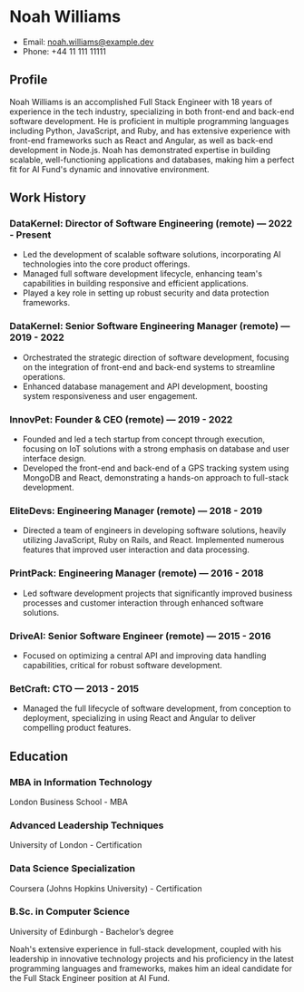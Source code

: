 # Noah Williams
- Email: noah.williams@example.dev
- Phone: +44 11 111 11111

## Profile
Noah Williams is an accomplished Full Stack Engineer with 18 years of experience in the tech industry, specializing in both front-end and back-end software development. He is proficient in multiple programming languages including Python, JavaScript, and Ruby, and has extensive experience with front-end frameworks such as React and Angular, as well as back-end development in Node.js. Noah has demonstrated expertise in building scalable, well-functioning applications and databases, making him a perfect fit for AI Fund's dynamic and innovative environment.

## Work History

### DataKernel: Director of Software Engineering (remote) — 2022 - Present
- Led the development of scalable software solutions, incorporating AI technologies into the core product offerings.
- Managed full software development lifecycle, enhancing team's capabilities in building responsive and efficient applications.
- Played a key role in setting up robust security and data protection frameworks.

### DataKernel: Senior Software Engineering Manager (remote) — 2019 - 2022
- Orchestrated the strategic direction of software development, focusing on the integration of front-end and back-end systems to streamline operations.
- Enhanced database management and API development, boosting system responsiveness and user engagement.

### InnovPet: Founder & CEO (remote) — 2019 - 2022
- Founded and led a tech startup from concept through execution, focusing on IoT solutions with a strong emphasis on database and user interface design.
- Developed the front-end and back-end of a GPS tracking system using MongoDB and React, demonstrating a hands-on approach to full-stack development.

### EliteDevs: Engineering Manager (remote) — 2018 - 2019
- Directed a team of engineers in developing software solutions, heavily utilizing JavaScript, Ruby on Rails, and React. Implemented numerous features that improved user interaction and data processing.

### PrintPack: Engineering Manager (remote) — 2016 - 2018
- Led software development projects that significantly improved business processes and customer interaction through enhanced software solutions.

### DriveAI: Senior Software Engineer (remote) — 2015 - 2016
- Focused on optimizing a central API and improving data handling capabilities, critical for robust software development.

### BetCraft: CTO — 2013 - 2015
- Managed the full lifecycle of software development, from conception to deployment, specializing in using React and Angular to deliver compelling product features.

## Education

### MBA in Information Technology
London Business School - MBA

### Advanced Leadership Techniques
University of London - Certification

### Data Science Specialization
Coursera (Johns Hopkins University) - Certification

### B.Sc. in Computer Science
University of Edinburgh - Bachelor’s degree

Noah's extensive experience in full-stack development, coupled with his leadership in innovative technology projects and his proficiency in the latest programming languages and frameworks, makes him an ideal candidate for the Full Stack Engineer position at AI Fund.